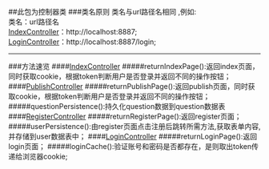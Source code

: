 ##此包为控制器类
###类名原则
类名与url路径名相同 ,例如:  
类名：url路径名  
[IndexController](http://localhost:8887)：http://localhost:8887;  
[LoginController](http://localhost:8887/login)：http://localhost:8887/login;
***
###方法速览
####[IndexController](IndexController.java)
#####returnIndexPage():返回index页面，同时获取cookie，根据token判断用户是否登录并返回不同的操作按钮；
####[PublishController](PublishController.java)
#####returnPublishPage():返回publish页面，同时获取cookie，根据token判断用户是否登录并返回不同的操作按钮；
#####questionPersistence():持久化question数据到question数据表
####[RegisterController](RegisterController.java)
#####returnRegisterPage():返回register页面；
#####userPersistence():由register页面点击注册后跳转所需方法,获取表单内容,并存储到user数据表中；
####[LoginController](LoginController.java)
#####returnLoginPage():返回login页面；
#####loginCache():验证账号和密码是否都存在，是则取出token传递给浏览器cookie;